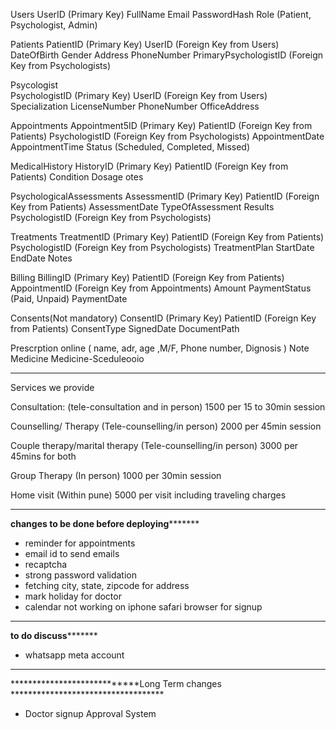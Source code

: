 Users
    UserID (Primary Key)
    FullName
    Email
    PasswordHash
    Role (Patient, Psychologist, Admin)      

Patients
    PatientID (Primary Key)
    UserID (Foreign Key from Users)
    DateOfBirth
    Gender
    Address
    PhoneNumber
    PrimaryPsychologistID (Foreign Key from Psychologists)

Psycologist                                  
    PsychologistID (Primary Key)
    UserID (Foreign Key from Users)
    Specialization
    LicenseNumber
    PhoneNumber
    OfficeAddress 

Appointments
    Appointment5ID (Primary Key)
    PatientID (Foreign Key from Patients)
    PsychologistID (Foreign Key from Psychologists)
    AppointmentDate
    AppointmentTime
    Status (Scheduled, Completed, Missed)

MedicalHistory
    HistoryID (Primary Key)
    PatientID (Foreign Key from Patients)
    Condition
        Dosage
    otes

PsychologicalAssessments
    AssessmentID (Primary Key)
    PatientID (Foreign Key from Patients)
    AssessmentDate
    TypeOfAssessment
    Results
    PsychologistID (Foreign Key from Psychologists)

Treatments
    TreatmentID (Primary Key)
    PatientID (Foreign Key from Patients)
    PsychologistID (Foreign Key from Psychologists)
    TreatmentPlan
    StartDate
    EndDate
    Notes

Billing
    BillingID (Primary Key)
    PatientID (Foreign Key from Patients)
    AppointmentID (Foreign Key from Appointments)
    Amount
    PaymentStatus (Paid, Unpaid)
    PaymentDate

Consents(Not mandatory)
    ConsentID (Primary Key)
    PatientID (Foreign Key from Patients)
    ConsentType
    SignedDate
    DocumentPath

Prescrption online
(
    name, adr, age ,M/F, Phone number, Dignosis
)
    Note
    Medicine
    Medicine-Sceduleooio
________________________________________________________________________________
Services we provide 

Consultation: (tele-consultation and in person)
1500 per 15 to 30min session 

Counselling/ Therapy 
(Tele-counselling/in person)
2000 per 45min session 

Couple therapy/marital therapy 
(Tele-counselling/in person)
3000 per 45mins for both

Group Therapy 
(In person)
1000 per 30min session 

Home visit 
(Within pune)
5000 per visit including traveling charges
___________________________________________________________________________________________________
****************************changes to be done before deploying***********************************
* reminder for appointments
* email id to send emails
* recaptcha
* strong password validation
* fetching city, state, zipcode for address
* mark holiday for doctor
* calendar not working on iphone safari browser for signup


__________________________________________________

****************************to do discuss***********************************

* whatsapp meta account
_________________________________________________
****************************Long Term changes ***********************************
* Doctor signup Approval System 

